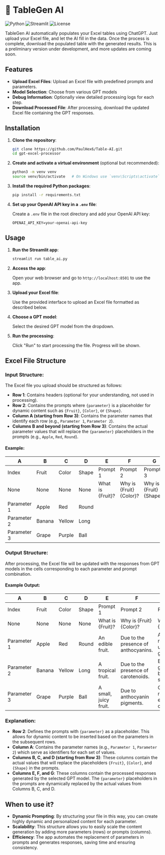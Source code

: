 # 🔗 TableGen AI
![Python](https://img.shields.io/badge/Python-3.8%2B-blue)
![Streamlit](https://img.shields.io/badge/Streamlit-1.0%2B-red)
![License](https://img.shields.io/badge/License-Apache%202.0-green)

TableGen AI automatically populates your Excel tables using ChatGPT. Just upload your Excel file, and let the AI fill in the data. Once the process is complete, download the populated table with the generated results.
This is a preliminary version under development, and more updates are coming soon.

## Features

- **Upload Excel Files**: Upload an Excel file with predefined prompts and parameters.
- **Model Selection**: Choose from various GPT models
- **Debug Information**: Optionally view detailed processing logs for each step.
- **Download Processed File**: After processing, download the updated Excel file containing the GPT responses.

## Installation

1. **Clone the repository**:

   ```bash
   git clone https://github.com/PaulHex6/Table-AI.git
   cd gpt-excel-processor
   ```

2. **Create and activate a virtual environment** (optional but recommended):

   ```bash
   python3 -m venv venv
   source venv/bin/activate   # On Windows use `venv\Scripts\activate`
   ```

3. **Install the required Python packages**:

   ```bash
   pip install -r requirements.txt
   ```

4. **Set up your OpenAI API key in a `.env` file**:

   Create a `.env` file in the root directory and add your OpenAI API key:

   ```plaintext
   OPENAI_API_KEY=your-openai-api-key
   ```

## Usage

1. **Run the Streamlit app**:

   ```bash
   streamlit run table_ai.py
   ```

2. **Access the app**:
   
   Open your web browser and go to `http://localhost:8501` to use the app.

3. **Upload your Excel file**:
   
   Use the provided interface to upload an Excel file formatted as described below.

4. **Choose a GPT model**:
   
   Select the desired GPT model from the dropdown.

5. **Run the processing**:
   
   Click "Run" to start processing the file. Progress will be shown.

## Excel File Structure

### **Input Structure**:

The Excel file you upload should be structured as follows:

- **Row 1**: Contains headers (optional for your understanding, not used in processing).
- **Row 2**: Contains the prompts where `{parameter}` is a placeholder for dynamic content such as `{Fruit}`, `{Color}`, or `{Shape}`.
- **Column A (starting from Row 3)**: Contains the parameter names that identify each row (e.g., `Parameter 1`, `Parameter 2`).
- **Columns B and beyond (starting from Row 3)**: Contains the actual parameter values that will replace the `{parameter}` placeholders in the prompts (e.g., `Apple`, `Red`, `Round`).

#### Example:

|    A           |       B      |       C        |       D      |       E                     |       F                        |        G                       |
|----------------|--------------|----------------|--------------|-----------------------------|--------------------------------|--------------------------------|
| Index          | Fruit        | Color          | Shape        | Prompt 1                    | Prompt 2                       | Prompt 3                       |
| None           | None         | None           | None         | What is {Fruit}?            | Why is {Fruit} {Color}?        | Why is {Fruit} {Shape}?        |
| Parameter 1    | Apple        | Red            | Round        |                             |                                |                                |
| Parameter 2    | Banana       | Yellow         | Long         |                             |                                |                                |
| Parameter 3    | Grape        | Purple         | Ball         |                             |                                |                                |

### **Output Structure**:

After processing, the Excel file will be updated with the responses from GPT models in the cells corresponding to each parameter and prompt combination.

#### Example Output:

|    A           |       B      |       C        |       D      |       E                         |       F                               |        G                              |
|----------------|--------------|----------------|--------------|---------------------------------|---------------------------------------|---------------------------------------|
| Index          | Fruit        | Color          | Shape        | Prompt 1                        | Prompt 2                              | Prompt 3                              |
| None           | None         | None           | None         | What is {Fruit}?                | Why is {Fruit} {Color}?               | Why is {Fruit} {Shape}?               |
| Parameter 1    | Apple        | Red            | Round        | An edible fruit.                | Due to the presence of anthocyanins.  | Apple is round for uniform growth.    |
| Parameter 2    | Banana       | Yellow         | Long         | A tropical fruit.               | Due to the presence of carotenoids.   | Bananas grow long for better sunlight |
| Parameter 3    | Grape        | Purple         | Ball         | A small, juicy fruit.           | Due to anthocyanin pigments.          | Grapes are round for easy consumption.|

### **Explanation**:

- **Row 2**: Defines the prompts with `{parameter}` as a placeholder. This allows for dynamic content to be inserted based on the parameters in the subsequent rows.
- **Column A**: Contains the parameter names (e.g., `Parameter 1`, `Parameter 2`) which serve as identifiers for each set of values.
- **Columns B, C, and D (starting from Row 3)**: These columns contain the actual values that will replace the placeholders `{Fruit}`, `{Color}`, and `{Shape}` in the prompts.
- **Columns E, F, and G**: These columns contain the processed responses generated by the selected GPT model. The `{parameter}` placeholders in the prompts are dynamically replaced by the actual values from Columns B, C, and D.

## When to use it?

- **Dynamic Prompting**: By structuring your file in this way, you can create highly dynamic and personalized content for each parameter.
- **Scalability**: This structure allows you to easily scale the content generation by adding more parameters (rows) or prompts (columns).
- **Efficiency**: The app automates the replacement of parameters in prompts and generates responses, saving time and ensuring consistency.



